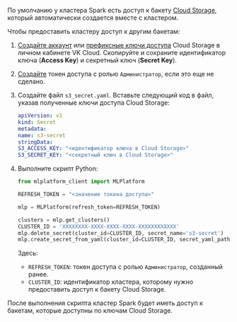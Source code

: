 По умолчанию у кластера Spark есть доступ к бакету [Cloud Storage](/ru/storage/s3), который автоматически создается вместе с кластером.

Чтобы предоставить кластеру доступ к другим бакетам:

1. [Создайте аккаунт](/ru/storage/s3/instructions/access-management/access-keys) или [префиксные ключи доступа](/ru/storage/s3/instructions/buckets/bucket-keys) Cloud Storage в личном кабинете VK Cloud. Cкопируйте и сохраните идентификатор ключа (**Access Key**) и секретный ключ (**Secret Key**).
1. [Создайте](/ru/ml/spark-to-k8s/ml-platform-library/authz) токен доступа с ролью `Администратор`, если это еще не сделано.
1. Создайте файл `s3_secret.yaml`. Вставьте следующий код в файл, указав полученные ключи доступа Cloud Storage:

     ```yaml
     apiVersion: v1
     kind: Secret
     metadata:
     name: s3-secret
     stringData:
     S3_ACCESS_KEY: "<идентификатор ключа в Cloud Storage>"
     S3_SECRET_KEY: "<секретный ключ в Cloud Storage>"
     ```

1. Выполните скрипт Python:

     ```python
     from mlplatform_client import MLPlatform

     REFRESH_TOKEN = "<значение токена доступа>"

     mlp = MLPlatform(refresh_token=REFRESH_TOKEN)

     clusters = mlp.get_clusters()
     CLUSTER_ID = 'XXXXXXXX-XXXX-XXXX-XXXX-XXXXXXXXXXXX'
     mlp.delete_secret(cluster_id=CLUSTER_ID, secret_name='s3-secret')
     mlp.create_secret_from_yaml(cluster_id=CLUSTER_ID, secret_yaml_path='s3_secret.yaml')
     ```

     Здесь:

     - `REFRESH_TOKEN`: токен доступа с ролью `Администратор`, созданный ранее.
     - `CLUSTER_ID`: идентификатор кластера, которому нужно предоставить доступ к бакету Cloud Storage.

После выполнения скрипта кластер Spark будет иметь доступ к бакетам, которые доступны по ключам Cloud Storage.
